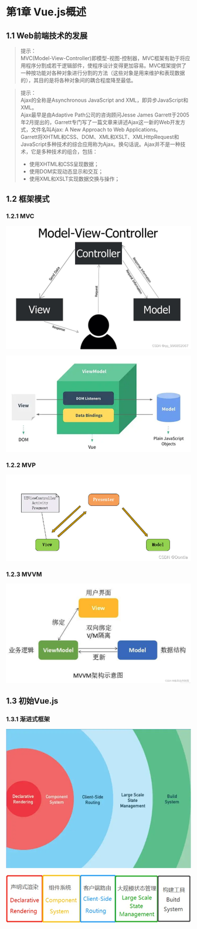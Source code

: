 # 第1章 Vue.js概述

## 1.1 Web前端技术的发展

>提示：<br>
>MVC(Model-View-Controller)即模型-视图-控制器，MVC框架有助于将应用程序分割成若干逻辑部件，使程序设计变得更加容易。MVC框架提供了一种按功能对各种对象进行分割的方法（这些对象是用来维护和表现数据的），其目的是将各种对象间的耦合程度降至最低。

>提示：<br>
>Ajax的全称是Asynchronous JavaScript and XML，即异步JavaScript和XML。<br>
>Ajax最早是由Adaptive Path公司的咨询顾问Jesse James Garrett于2005年2月提出的，Garrett专门写了一篇文章来讲述Ajax这一新的Web开发方式，文件名叫Ajax: A New Approach to Web Applications。<br>
>Garrett将XHTML和CSS、DOM、XML和XSLT、XMLHttpRequest和JavaScript多种技术的综合应用称为Ajax。换句话说。Ajax并不是一种技术，它是多种技术的组合，包括：
> + 使用XHTML和CSS呈现数据；
> + 使用DOM实现动态显示和交互；
> + 使用XML和XSLT实现数据交换与操作；


## 1.2 框架模式

### 1.2.1 MVC

![](images/MVC.png)


![](images/%E5%89%8D%E7%AB%AF%E5%93%8D%E5%BA%94%E5%BC%8F%E6%A1%86%E6%9E%B6_578x300.webp)


### 1.2.2 MVP
![](images/MVP.png)

### 1.2.3 MVVM
![](images/MVVM.png)

## 1.3 初始Vue.js

### 1.3.1 渐进式框架

![](images/%E6%B8%90%E8%BF%9B%E5%BC%8F%E6%A1%86%E6%9E%B6.webp)

![](images/%E6%B8%90%E8%BF%9B%E5%BC%8F%E6%A1%86%E6%9E%B62.jpg)